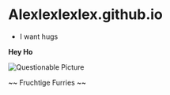 # Alexlexlexlex.github.io

- I want hugs

**Hey Ho**

![Questionable Picture](https://dooklin.github.io/static/pics/binoer/schlimmes_pic1.png)

~~
Fruchtige
Furries
~~
